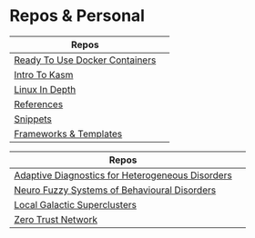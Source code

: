 # Repos & Personal

| Repos| |
| --- | --- |
| [Ready To Use Docker Containers](https://github.com/PlanetDebug) |
| [Intro To Kasm](https://github.com/Summoned-Skali/IntroductionToKasmDockerGUI) |
| [Linux In Depth](https://github.com/Summoned-Skali/LinuxInDepth) |
| [References](https://github.com/Code-Of-The-Crescent/References) |
| [Snippets](https://github.com/LukeMcCann/Syntax-Snippets) |
| [Frameworks & Templates](https://github.com/Kodriboh) |

| Repos| |
| --- | --- |
| [Adaptive Diagnostics for Heterogeneous Disorders](https://onedrive.live.com/?authkey=%21AHlfCvRoqPc1vug&cid=58406FE2F5BABB2B&id=58406FE2F5BABB2B%215477&parId=58406FE2F5BABB2B%214260&o=OneUp) |
| [Neuro Fuzzy Systems of Behavioural Disorders](https://onedrive.live.com/?authkey=%21AC7vpPHxnApvy94&cid=58406FE2F5BABB2B&id=58406FE2F5BABB2B%215431&parId=58406FE2F5BABB2B%215280&o=OneUp) |
| [Local Galactic Superclusters](https://onedrive.live.com/?authkey=%21AGOh7U72cJijngc&cid=58406FE2F5BABB2B&id=58406FE2F5BABB2B%215337&parId=58406FE2F5BABB2B%215336&o=OneUp) |
| [Zero Trust Network](https://onedrive.live.com/?authkey=%21AMuF4VkscSUVPn8&cid=58406FE2F5BABB2B&id=58406FE2F5BABB2B%215281&parId=58406FE2F5BABB2B%215280&o=OneUp) |